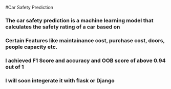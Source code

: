 #Car Safety Prediction
### The car safety prediction is a machine learning model that calculates the safety rating of a car based on
### Certain Features like maintainance cost, purchase cost, doors, people capacity etc.
### I achieved F1 Score and accuracy and OOB score of above 0.94 out of 1
### I will soon integerate it with flask or Django 
